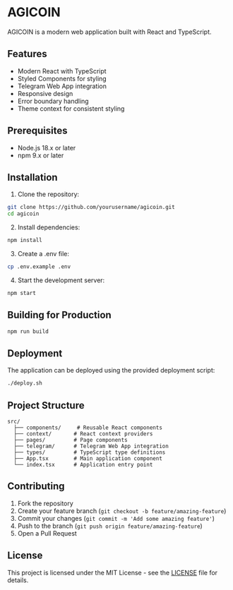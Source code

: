 # AGICOIN

AGICOIN is a modern web application built with React and TypeScript.

## Features

- Modern React with TypeScript
- Styled Components for styling
- Telegram Web App integration
- Responsive design
- Error boundary handling
- Theme context for consistent styling

## Prerequisites

- Node.js 18.x or later
- npm 9.x or later

## Installation

1. Clone the repository:
```bash
git clone https://github.com/yourusername/agicoin.git
cd agicoin
```

2. Install dependencies:
```bash
npm install
```

3. Create a .env file:
```bash
cp .env.example .env
```

4. Start the development server:
```bash
npm start
```

## Building for Production

```bash
npm run build
```

## Deployment

The application can be deployed using the provided deployment script:

```bash
./deploy.sh
```

## Project Structure

```
src/
  ├── components/     # Reusable React components
  ├── context/       # React context providers
  ├── pages/         # Page components
  ├── telegram/      # Telegram Web App integration
  ├── types/         # TypeScript type definitions
  ├── App.tsx        # Main application component
  └── index.tsx      # Application entry point
```

## Contributing

1. Fork the repository
2. Create your feature branch (`git checkout -b feature/amazing-feature`)
3. Commit your changes (`git commit -m 'Add some amazing feature'`)
4. Push to the branch (`git push origin feature/amazing-feature`)
5. Open a Pull Request

## License

This project is licensed under the MIT License - see the [LICENSE](LICENSE) file for details. 